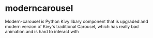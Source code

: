 # moderncarousel
Modern-carousel is Python Kivy libary component that is upgraded and modern version of Kivy's traditional Carousel, which has really bad animation and is hard to interact with
